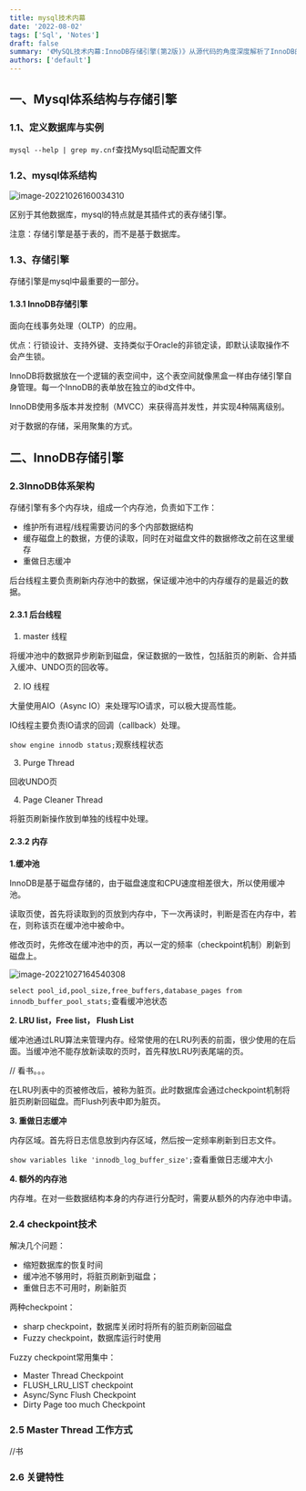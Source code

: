 ```yaml
---
title: mysql技术内幕
date: '2022-08-02'
tags: ['Sql', 'Notes']
draft: false
summary: '《MySQL技术内幕:InnoDB存储引擎(第2版)》从源代码的角度深度解析了InnoDB的体系结构、实现原理、工作机制，并给出了大量最佳实践，能帮助你系统而深入地掌握InnoDB，更重要的是，它能为你设计管理高性能、高可用的数据库系统提供绝佳的指导。'
authors: ['default']
---
```


## 一、Mysql体系结构与存储引擎

### 1.1、定义数据库与实例

`mysql --help | grep my.cnf`查找Mysql启动配置文件

### 1.2、mysql体系结构

![image-20221026160034310](https://images.txserve.top/202208/images/image-20221026160034310.png)

区别于其他数据库，mysql的特点就是其插件式的表存储引擎。

注意：存储引擎是基于表的，而不是基于数据库。

### 1.3、存储引擎

存储引擎是mysql中最重要的一部分。

#### 1.3.1 InnoDB存储引擎

面向在线事务处理（OLTP）的应用。

优点：行锁设计、支持外键、支持类似于Oracle的非锁定读，即默认读取操作不会产生锁。

InnoDB将数据放在一个逻辑的表空间中，这个表空间就像黑盒一样由存储引擎自身管理。每一个InnoDB的表单放在独立的ibd文件中。

InnoDB使用多版本并发控制（MVCC）来获得高并发性，并实现4种隔离级别。

对于数据的存储，采用聚集的方式。

## 二、InnoDB存储引擎

### 2.3InnoDB体系架构

存储引擎有多个内存块，组成一个内存池，负责如下工作：

- 维护所有进程/线程需要访问的多个内部数据结构
- 缓存磁盘上的数据，方便的读取，同时在对磁盘文件的数据修改之前在这里缓存
- 重做日志缓冲

后台线程主要负责刷新内存池中的数据，保证缓冲池中的内存缓存的是最近的数据。

#### 2.3.1 后台线程

1. master 线程

将缓冲池中的数据异步刷新到磁盘，保证数据的一致性，包括脏页的刷新、合并插入缓冲、UNDO页的回收等。

2. IO 线程

大量使用AIO（Async IO）来处理写IO请求，可以极大提高性能。

IO线程主要负责IO请求的回调（callback）处理。

`show engine innodb status;`观察线程状态

3. Purge Thread

回收UNDO页

4. Page Cleaner Thread

将脏页刷新操作放到单独的线程中处理。

#### 2.3.2 内存

**1.缓冲池**

InnoDB是基于磁盘存储的，由于磁盘速度和CPU速度相差很大，所以使用缓冲池。

读取页使，首先将读取到的页放到内存中，下一次再读时，判断是否在内存中，若在，则称该页在缓冲池中被命中。

修改页时，先修改在缓冲池中的页，再以一定的频率（checkpoint机制）刷新到磁盘上。

![image-20221027164540308](https://images.txserve.top/202208/images/image-20221027164540308.png)

`select pool_id,pool_size,free_buffers,database_pages from innodb_buffer_pool_stats;`查看缓冲池状态

**2. LRU list，Free list， Flush List**

缓冲池通过LRU算法来管理内存。经常使用的在LRU列表的前面，很少使用的在后面。当缓冲池不能存放新读取的页时，首先释放LRU列表尾端的页。

// 看书。。。

在LRU列表中的页被修改后，被称为脏页。此时数据库会通过checkpoint机制将脏页刷新回磁盘。而Flush列表中即为脏页。

**3. 重做日志缓冲**

内存区域。首先将日志信息放到内存区域，然后按一定频率刷新到日志文件。

`show variables like 'innodb_log_buffer_size';`查看重做日志缓冲大小

**4. 额外的内存池**

内存堆。在对一些数据结构本身的内存进行分配时，需要从额外的内存池中申请。

### 2.4 checkpoint技术

解决几个问题：

- 缩短数据库的恢复时间
- 缓冲池不够用时，将脏页刷新到磁盘；
- 重做日志不可用时，刷新脏页

两种checkpoint：

- sharp checkpoint，数据库关闭时将所有的脏页刷新回磁盘
- Fuzzy checkpoint，数据库运行时使用

Fuzzy checkpoint常用集中：

- Master Thread Checkpoint
- FLUSH_LRU_LIST checkpoint
- Async/Sync Flush Checkpoint
- Dirty Page too much Checkpoint

### 2.5 Master Thread 工作方式

//书

### 2.6 关键特性
